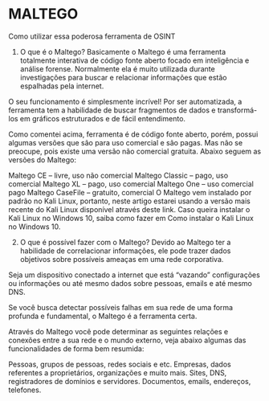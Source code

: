 # MALTEGO
Como utilizar essa poderosa ferramenta de OSINT
1. O que é o Maltego?
Basicamente o Maltego é uma ferramenta totalmente interativa de código fonte aberto focado em inteligência e análise forense. Normalmente ela é muito utilizada durante investigações para buscar e relacionar informações que estão espalhadas pela internet.

O seu funcionamento é simplesmente incrível! Por ser automatizada, a ferramenta tem a habilidade de buscar fragmentos de dados e transformá-los em gráficos estruturados e de fácil entendimento.

Como comentei acima, ferramenta é de código fonte aberto, porém, possui algumas versões que são para uso comercial e são pagas. Mas não se preocupe, pois existe uma versão não comercial gratuita. Abaixo seguem as versões do Maltego:

Maltego CE – livre, uso não comercial
Maltego Classic – pago, uso comercial
Maltego XL – pago, uso comercial
Maltego One – uso comercial pago
Maltego CaseFile – gratuito, comercial
O Maltego vem instalado por padrão no Kali Linux, portanto, neste artigo estarei usando a versão mais recente do Kali Linux disponível através deste link. Caso queira instalar o Kali Linux no Windows 10, saiba como fazer em Como instalar o Kali Linux no Windows 10.

2. O que é possível fazer com o Maltego?
Devido ao Maltego ter a habilidade de correlacionar informações, ele pode trazer dados objetivos sobre possíveis ameaças em uma rede corporativa.

Seja um dispositivo conectado a internet que está “vazando” configurações ou informações ou até mesmo dados sobre pessoas, emails e até mesmo DNS.

Se você busca detectar possíveis falhas em sua rede de uma forma profunda e fundamental, o Maltego é a ferramenta certa.

Através do Maltego você pode determinar as seguintes relações e conexões entre a sua rede e o mundo externo, veja abaixo algumas das funcionalidades de forma bem resumida:

Pessoas, grupos de pessoas, redes sociais e etc.
Empresas, dados referentes a proprietários, organizações e muito mais.
Sites, DNS, registradores de domínios e servidores.
Documentos, emails, endereços, telefones.
